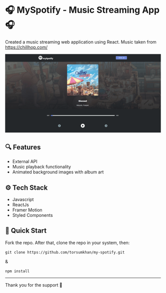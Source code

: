 # 🎧 MySpotify - Music Streaming App 🎧

Created a music streaming web application using React. Music taken from https://chillhop.com/

![](https://github.com/torsumkhan/my-spotify/blob/master/public/img/my-spotify.gif?raw=true)

## 🔍 Features

- External API
- Music playback functionality
- Animated background images with album art

## ⚙ Tech Stack

- Javascript
- ReactJs
- Framer Motion
- Styled Components

## 🚀 Quick Start

Fork the repo. After that, clone the repo in your system, then:

```
git clone https://github.com/torsumkhan/my-spotify.git
```

&

```
npm install
```

---

Thank you for the support 🙏
